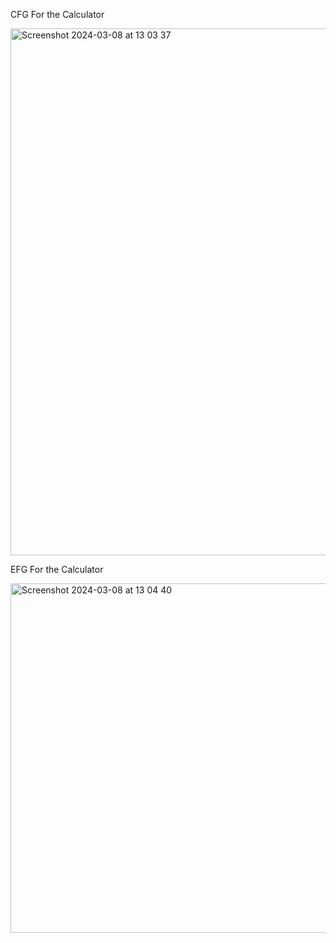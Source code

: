 CFG For the Calculator

<img width="843" alt="Screenshot 2024-03-08 at 13 03 37" src="https://github.com/SOEN345-WINTER2024/cfg-graph-lab-SamyArab/assets/61292039/ed495da3-6c0f-4857-861a-dbbc7b58b9cf">


EFG For the Calculator

<img width="559" alt="Screenshot 2024-03-08 at 13 04 40" src="https://github.com/SOEN345-WINTER2024/cfg-graph-lab-SamyArab/assets/61292039/72aea56e-5863-4bba-90dc-aae8a399a4c1">
